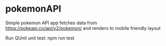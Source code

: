 # pokemonAPI

Simple pokemon API app fetches data from https://pokeapi.co/api/v2/pokemon/ and renders to mobile friendly layout

Run QUnit unit test: npm run test
